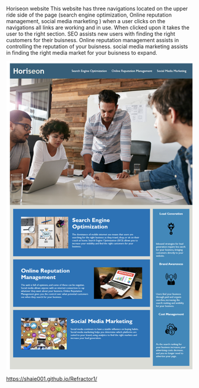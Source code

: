 Horiseon website 
This website has three navigations located on the upper ride side of the page (search engine optimization, Online reputation management, social media marketing ) when a user clicks on the navigations all links are working and in use. When clicked upon it takes the user to the right section. SEO assists new users with finding the right customers for their buisness. Online reputation management assists in controlling the reputation of your buisness. social media marketing assists in finding the right media market for your buisness to expand. 


![screenshot of img](./assets/photo.png)

https://shaie001.github.io/Refractor1/
